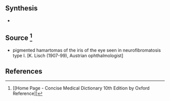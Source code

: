 ## Synthesis
- 
## Source [^1]
- pigmented hamartomas of the iris of the eye seen in neurofibromatosis type I. \[K. Lisch (1907-99), Austrian ophthalmologist]
## References

[^1]: [[Home Page - Concise Medical Dictionary 10th Edition by Oxford Reference]]